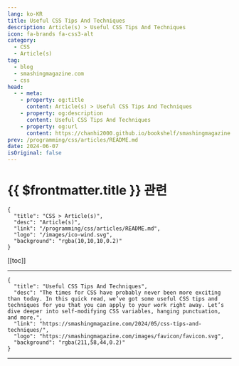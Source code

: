 ```yaml
---
lang: ko-KR
title: Useful CSS Tips And Techniques
description: Article(s) > Useful CSS Tips And Techniques
icon: fa-brands fa-css3-alt
category: 
  - CSS
  - Article(s)
tag: 
  - blog
  - smashingmagazine.com
  - css
head:
  - - meta:
    - property: og:title
      content: Article(s) > Useful CSS Tips And Techniques
    - property: og:description
      content: Useful CSS Tips And Techniques
    - property: og:url
      content: https://chanhi2000.github.io/bookshelf/smashingmagazine.com/css-tips-and-techniques.html
prev: /programming/css/articles/README.md
date: 2024-06-07
isOriginal: false
---
```


# {{ $frontmatter.title }} 관련

```component VPCard
{
  "title": "CSS > Article(s)",
  "desc": "Article(s)",
  "link": "/programming/css/articles/README.md",
  "logo": "/images/ico-wind.svg",
  "background": "rgba(10,10,10,0.2)"
}
```

[[toc]]

---

```component VPCard
{
  "title": "Useful CSS Tips And Techniques",
  "desc": "The times for CSS have probably never been more exciting than today. In this quick read, we’ve got some useful CSS tips and techniques for you that you can apply to your work right away. Let’s dive deeper into self-modifying CSS variables, hanging punctuation, and more.",
  "link": "https://smashingmagazine.com/2024/05/css-tips-and-techniques/",
  "logo": "https://smashingmagazine.com/images/favicon/favicon.svg",
  "background": "rgba(211,58,44,0.2)"
}
```

<!-- TODO: 작성 -->

---

<TagLinks />